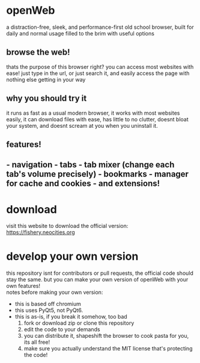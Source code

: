 # openWeb
a distraction-free, sleek, and performance-first old school browser, built for daily and normal usage filled to the brim with useful options

<h2>browse the web!</h2>
thats the purpose of this browser right? you can access most websites with ease! just type in the url, or just search it, and easily access the page with nothing else getting in your way

<h2>why you should try it</h2>
it runs as fast as a usual modern browser, it works with most websites easily, it can download files with ease, has little to no clutter, doesnt bloat your system, and doesnt scream at you when you uninstall it.

<h2>features!<h2>
- navigation
- tabs
- tab mixer (change each tab's volume precisely)
- bookmarks
- manager for cache and cookies
- and extensions!
  
# download
visit this website to download the official version: https://fishery.neocities.org

# develop your own version
this repository isnt for contributors or pull requests, the official code should stay the same. but you can make your own version of openWeb with your own features!  
notes before making your own version:
- this is based off chromium
- this uses PyQt5, not PyQt6.
- this is as-is, if you break it somehow, too bad
  1. fork or download zip or clone this repository
  2. edit the code to your demands
  3. you can distribute it, shapeshift the browser to cook pasta for you, its all free!
  4. make sure you actually understand the MIT license that's protecting the code!
